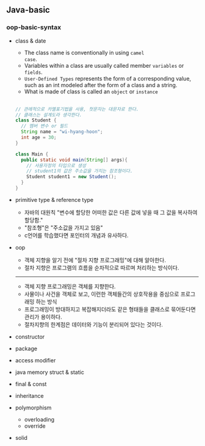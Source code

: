 ## Java-basic

### oop-basic-syntax

* class & date
  * The class name is conventionally in using <code>camel case</code>.
  * Variables within a class are usually called member <code>variables</code> or <code>fields</code>.
  * <code>User-Defined Types</code> represents the form of a corresponding value, such as an int modeled after the form of a class and a string.
  * What is made of class is called an <code>object</code> or <code>instance</code>
  <br />
  
  ```java
  // 관례적으로 카멜표기법을 사용, 첫문자는 대문자로 한다.
  // 클래스는 설계도라 생각한다.
  class Student {
    // 멤버 변수 or 필드
    String name = "wi-hyang-hoon";
    int age = 30;
  }
  
  class Main {
    public static void main(String[] args){
      // 사용자정의 타입으로 생성
      // student1의 값은 주소값을 가지는 참조형이다.
      Student student1 = new Student();
    }
  }
  ```
  
* primitive type & reference type
    * 자바의 대원칙 "변수에 할당한 어떠한 값은 다른 값에 넣을 때 그 값을 복사하여 할당함."
    * "참조형"은 "주소값을 가지고 있음"
    * c언어를 학습했다면 포인터의 개념과 유사하다.
* oop
    * 객체 지향을 알기 전에 "절차 지향 프로그래밍"에 대해 알아한다.
    * 절차 지향은 프로그램의 흐름을 순차적으로 따르며 처리하는 방식이다.
    <hr>

    * 객체 지향 프로그래밍은 객체를 지향한다.
    * 사물이나 사건을 객체로 보고, 이런한 객체들간의 상호작용을 중심으로 프로그래밍 하는 방식
    * 프로그래밍이 방대하지고 복잡해지더라도 같은 형태들을 클래스로 묶어둔다면 관리가 용이하다.
    * 절차지향의 한계점은 데이터와 기능이 분리되어 있다는 것이다.
* constructor
* package
* access modifier
* java memory struct & static
* final & const
* inheritance
* polymorphism
  * overloading
  * override
* solid